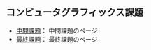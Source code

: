 ## コンピュータグラフィックス課題

- [中間課題](https://es1at.github.io/2024CG/first.html)： 中間課題のページ
- [最終課題](https://es1at.github.io/2024CG/last.html)： 最終課題のページ
